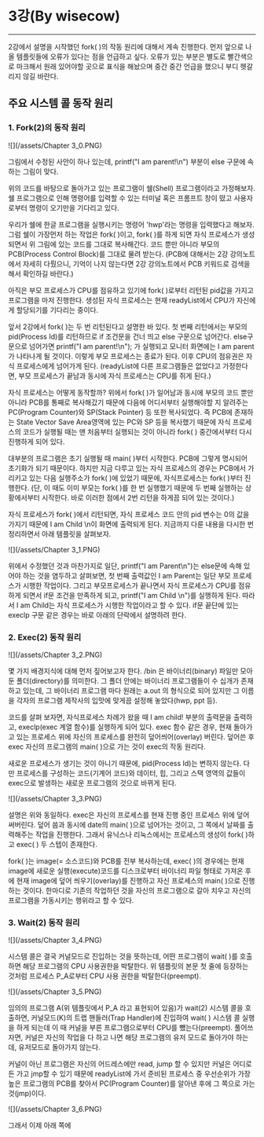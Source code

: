 # 3강\(By wisecow\)

---

2강에서 설명을 시작했던 fork\( \)의 작동 원리에 대해서 계속 진행한다. 먼저 앞으로 나올 템플릿들에 오류가 있다는 점을 언급하고 싶다. 오류가 있는 부분은 별도로 빨간색으로 마크해서 원래 있어야할 곳으로 표식을 해놨으며 중간 중간 언급을 했으니 부디 헷갈리지 않길 바란다.

## 주요 시스템 콜 동작 원리

### 1. Fork\(2\)의 동작 원리

![](/assets/Chapter 3_0.PNG)

그림에서 수정된 사안이 하나 있는데, printf\("I am parent!\n"\) 부분이 else 구문에 속하는 그림이 맞다.

위의 코드를 바탕으로 돌아가고 있는 프로그램이 쉘\(Shell\) 프로그램이라고 가정해보자. 쉘 프로그램으로 인해 명령어를 입력할 수 있는 터미널 혹은 프롬프트 창이 떴고 사용자로부터 명령이 오기만을 기다리고 있다.

우리가 쉘에 한글 프로그램을 실행시키는 명령어 'hwp'라는 명령을 입력했다고 해보자. 그럼 쉘이 가장먼저 하는 작업은 fork\( \)이고, fork\( \)를 하게 되면 자식 프로세스가 생성되면서 위 그림에 있는 코드를 그대로 복사해간다. 코드 뿐만 아니라 부모의 PCB\(Process Control Block\)를 그대로 물려 받는다. \(PCB에 대해서는 2강 강의노트에서 자세히 다뤘으니, 기억이 나지 않는다면 2강 강의노트에서 PCB 키워드로 검색을 해서 확인하길 바란다.\)

아직은 부모 프로세스가 CPU를 점유하고 있기에 fork\( \)로부터 리턴된 pid값을 가지고 프로그램을 마저 진행한다. 생성된 자식 프로세스는 현재 readyList에서 CPU가 자신에게 할당되기를 기다리는 중이다.

앞서 2강에서 fork\( \)는 두 번 리턴된다고 설명한 바 있다. 첫 번째 리턴에서는 부모의 pid\(Process Id\)를 리턴하므로 if 조건문을 건너 띄고 else 구문으로 넘어간다. else구문으로 넘어가면 printf\("I am parent!\n"\); 가 실행되고 모니터 화면에는 I am parent 가 나타나게 될 것이다. 이렇게 부모 프로세스는 종료가 된다. 이후 CPU의 점유권은 자식 프로세스에게 넘어가게 된다. \(readyList에 다른 프로그램들은 없었다고 가정한다면, 부모 프로세스가 끝남과 동시에 자식 프로세스는 CPU를 쥐게 된다.\)

자식 프로세스는 어떻게 동작할까? 위에서 fork\( \)가 일어남과 동시에 부모의 코드 뿐만 아니라 PCB를 통째로 복사해갔기 때문에 다음에 어디서부터 실행해야할 지 알려주는 PC\(Program Counter\)와 SP\(Stack Pointer\) 등 또한 복사되었다. 즉 PCB에 존재하는 State Vector Save Area영역에 있는 PC와 SP 등을 복사했기 때문에 자식 프로세스의 코드가 실행될 때는 맨 처음부터 실행되는 것이 아니라 fork\( \) 중간에서부터 다시 진행하게 되어 있다.

대부분의 프로그램은 초기 실행될 때 main\( \)부터 시작한다. PCB에 그렇게 명시되어 초기화가 되기 때문이다. 하지만 지금 다루고 있는 자식 프로세스의 경우는 PCB에서 가리키고 있는 다음 실행주소가 fork\( \)에 있었기 때문에, 자식프로세스는 fork\( \)부터 진행한다. \(단, 이 때도 이미 부모는 fork\( \)를 한 번 실행했기 때문에 두 번째 실행하는 상황에서부터 시작한다. 바로 이러한 점에서 2번 리턴을 하게끔 되어 있는 것이다.\)

자식 프로세스가 fork\( \)에서 리턴되면, 자식 프로세스 코드 안의 pid 변수는 0의 값을 가지기 때문에 I am Child \n이 화면에 출력되게 된다. 지금까지 다룬 내용을 다시한 번 정리하면서 아래 템플릿을 살펴보자.

![](/assets/Chapter 3_1.PNG)

위에서 수정했던 것과 마찬가지로 일단, printf\("I am Parent\n"\)는 else문에 속해 있어야 하는 것을 염두하고 살펴보면, 첫 번째 출력값인 I am Parent는 일단 부모 프로세스가 시행한 작업이다. 그리고 부모프로세스가 끝나면서 자식 프로세스가 CPU를 점유하게 되면서 if문 조건을 만족하게 되고, printf\("I am Child \n"\)를 실행하게 된다. 따라서 I am Child는 자식 프로세스가 시행한 작업이라고 할 수 있다. if문 끝단에 있는 execlp 구문 같은 경우는 바로 아래의 단락에서 설명하려 한다.

### 2. Exec\(2\) 동작 원리

![](/assets/Chapter 3_2.PNG)

몇 가지 배경지식에 대해 먼저 짚어보고자 한다. /bin 은 바이너리\(binary\) 파일만 모아둔 폴더\(directory\)를 의미한다. 그 폴더 안에는 바이너리 프로그램들이 수 십개가 존재하고 있는데, 그 바이너리 프로그램 마다 원래는 a.out 의 형식으로 되어 있지만 그 이름을 각자의 프로그램 제작사의 입맛에 맞게끔 설정해 놓았다\(hwp, ppt 등\).

코드를 살펴 보자면, 자식프로세스 차례가 왔을 때 I am child! 부분의 출력문을 출력하고, execlp\(exec 계열 함수\)를 실행하게 되어 있다. exec 함수 같은 경우, 현재 돌아가고 있는 프로세스 위에 자신의 프로세스를 완전히 덮어씌어\(overlay\) 버린다. 덮어쓴 후 exec 자신의 프로그램의 main\( \)으로 가는 것이 exec의 작동 원리다.

새로운 프로세스가 생기는 것이 아니기 때문에, pid\(Process Id\)는 변하지 않는다. 다만 프로세스를 구성하는 코드\(기계어 코드\)와 데이터, 힙, 그리고 스택 영역의 값들이 exec으로 발생하는 새로운 프로그램의 것으로 바뀌게 된다.

![](/assets/Chapter 3_3.PNG)

설명은 위와 동일하다. exec은 자신의 프로세스를 현재 진행 중인 프로세스 위에 덮어 써버린다. 덮어 씀과 동시에 date의 main\( \)으로 넘어가는 것이고, 그 쪽에서 날짜를 출력해주는 작업을 진행한다. 그래서 유닉스나 리눅스에서는 프로세스의 생성이 fork\( \)하고 exec\( \) 두 스텝이 존재한다.

fork\( \)는 image\(= 소스코드\)와 PCB를 전부 복사하는데, exec\( \)의 경우에는 현재 image에 새로운 실행\(execute\)코드를 디스크로부터 바이너리 파일 형태로 가져온 후에 현재 image에 덮어 씌우기\(overlay\)를 진행하고 자신 프로세스의 main\( \)으로 진행하는 것이다. 한마디로 기존의 작업하던 것을 자신의 프로그램으로 갈아 치우고 자신의 프로그램을 가동시키는 행위라고 할 수 있다.

### 3. Wait\(2\) 동작 원리

![](/assets/Chapter 3_4.PNG)

시스템 콜은 결국 커널모드로 진입하는 것을 뜻하는데, 어떤 프로그램이 wait\( \)를 호출하면 해당 프로그램의 CPU 사용권한을 박탈한다. 위 템플릿의 본문 첫 줄에 등장하는 것처럼 프로세스 P\_A로부터 CPU 사용 권한을 박탈한다\(preempt\).

![](/assets/Chapter 3_5.PNG)

임의의 프로그램 A\(위 템플릿에서 P\_A 라고 표현되어 있음\)가 wait\(2\) 시스템 콜을 호출하면, 커널모드\(K\)의 트랩 핸들러\(Trap Handler\)에 진입하여 wait\( \) 시스템 콜 실행을 하게 되는데 이 때 커널을 부른 프로그램으로부터 CPU를 뺐는다\(preempt\). 풀어쓰자면, 커널은 자신의 작업을 다 하고 나면 해당 프로그램의 유저 모드로 돌아가야 하는데, 유저모드로 돌아가지 않는다.

 커널이 아닌 프로그램은 자신의 어드레스에만 read, jump 할 수 있지만 커널은 어디로든 가고 jmp할 수 있기 때문에 readyList에 가서 준비된 프로세스 중 우선순위가 가장 높은 프로그램의 PCB를 찾아서 PC\(Program Counter\)를 알아낸 후에 그 쪽으로 가는 것\(jmp\)이다.

![](/assets/Chapter 3_6.PNG)

그래서 이제 아래 쪽에 

